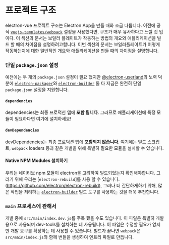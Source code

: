 # 프로젝트 구조

electron-vue 프로젝트 구조는 Electron App을 만들 때와  조금 다릅니다. 이전에 공식 [`vuejs-templates/webpack`](https://github.com/vuejs-templates/webpack) 설정을 사용했다면, 구조가 매우 유사하다고 느낄 것 입이다. 
이 섹션의 문서는 보일러 플레이트가 작동하는 방법의 개요와 애플리케이션을 빌드 할 때의 차이점을 설명하려고합니다. 이번 섹션의 문서는 보일러플레이트가 어떻게 작동하는지에 대한 일반적인 개요와 애플리케이션을 만들 때의 차이점을 설명합니다.

### 단일 `package.json` 설정

예전에는 두 개의 `package.json` 설정이 필요 했지만 [@electron-userland](https://github.com/electron-userland)의 노력 덕분에 [`electron-packager`](https://github.com/electron-userland/electron-packager)와 [`electron-builder`](https://github.com/electron-userland/electron-builder) 둘 다 지금은 완전히 단일 `package.json` 설정을 지원합니다.

#### `dependencies`

dependencies는 최종 프로덕션 앱에 **포함 됩니다**. 그러므로 애플리케이션에 특정 모듈이 필요하다면 여기에 설치하세요!

#### `devDependencies`

devDependencies는 최종 프로덕션 앱에 **포함되지 않습니다**. 여기에는 빌드 스크립트, `webpack` loaders 등과 같은 개발을 위해 특별히 필요한 모듈을 설치할 수 있습니다.

#### Native NPM Modules 설치하기

우리는 네이티브 npm 모듈이 electron을 고려하여 빌드되었는지 확인해야합니다. 그러기 위해 우리는 [`electron-rebuild`]를 사용 할 수 있습니다.(https://github.com/electron/electron-rebuild), 그러나 더 간단하게하기 위해, 많은 작업을 처리하는 [`electron-builder`](https://github.com/electron-userland/electron-builder) 빌드 도구를 사용하는 것을 더욱 추천합니다.

### `main` 프로세스에 관해서

개발 중에 `src/main/index.dev.js`를 주목 했을 수도 있습니다. 이 파일은 특별히 개발 용으로 사용되며 dev-tools를 설치하는 데 사용됩니다. 이 파일은 수정할 필요가 없지만 개발 요구를 확장하는 데 사용할 수 있습니다. 빌드가 끝나면 `webpack`은 `src/main/index.js`와 함께 번들을 생성하여 엔트리 파일로 만듭니다.